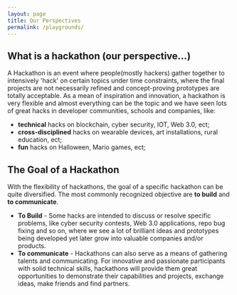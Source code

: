 ```yaml
---
layout: page
title: Our Perspectives
permalink: /playgrounds/
---
```


## What is a hackathon (our perspective...)
A Hackathon is an event where people(mostly hackers) gather together to intensively 'hack' on certain topics under time constraints, where the final projects are not necessarily refined and concept-proving prototypes are totally acceptable. As a mean of inspiration and innovation, a hackathon is very flexible and almost everything can be the topic and we have seen lots of great hacks in developer communities, schools and companies, like:

- **technical** hacks on blockchain, cyber security, IOT, Web 3.0, ect;
- **cross-disciplined** hacks on wearable devices, art installations, rural education, ect;
- **fun** hacks on Halloween, Mario games, ect;


## The Goal of a Hackathon
With the flexibility of hackathons, the goal of a specific hackathon can be quite diversified. The most commonly recognized  objective are **to build** and **to communicate**.

- **To Build** - Some hacks are intended to discuss or resolve specific problems, like cyber security contests, Web 3.0 applications, repo bug fixing and so on, where we see a lot of brilliant ideas and prototypes being developed yet later grow into valuable companies and/or products. 
- **To communicate** - Hackathons can also serve as a means of gathering talents and communicating. For innovative and passionate participants with solid technical skills, hackathons will provide them great opportunities to demonstrate their capabilities and projects, exchange ideas, make friends and find partners.
